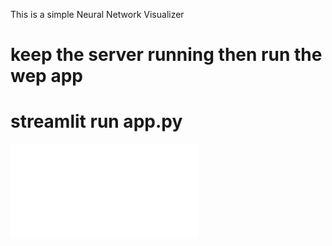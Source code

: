This is a simple Neural Network Visualizer
# keep the server running then run the wep app 
# streamlit run app.py 

![](vistest.pdf)
